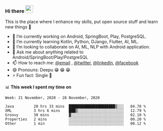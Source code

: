 ### Hi there <img src="https://media.giphy.com/media/hvRJCLFzcasrR4ia7z/giphy.gif" width="25px">
This is the place where I enhance my skills, put open source stuff and learn new things :rofl:

- 🔭 I’m currently working on Android, SpringBoot, Play, PostgreSQL. 
- 🌱 I’m currently learning Kotlin, Python, DJango, Flutter, AI, ML.
- 👯 I’m looking to collaborate on AI, ML, NLP with Android application.
- 💬 Ask me about anything related to Android/SpringBoot/Play/PostgreSQL
- 📫 How to reach me: [@email](deepakgupta7403@gmail.com) , [@twitter](https://twitter.com/deepakgupta7403), [@linkedln](https://in.linkedin.com/in/deepak-gupta-23b3b1113), [@facebook](https://facebook.com/deepakgupta7403)
- 😄 Pronouns: Deepu :grin: :grin: :grin:
- ⚡ Fun fact: Single :grimacing:

📊 **This week I spent my time on**

<!--START_SECTION:waka-->
```text
Week: 21 November, 2020 - 28 November, 2020

Java         20 hrs 33 mins  █████████████████████▒░░░   84.78 % 
XML          3 hrs 6 mins    ███▒░░░░░░░░░░░░░░░░░░░░░   12.79 % 
Groovy       30 mins         ▓░░░░░░░░░░░░░░░░░░░░░░░░   02.10 % 
Properties   2 mins          ░░░░░░░░░░░░░░░░░░░░░░░░░   00.20 % 
Other        1 min           ░░░░░░░░░░░░░░░░░░░░░░░░░   00.12 % 
```
<!--END_SECTION:waka-->
